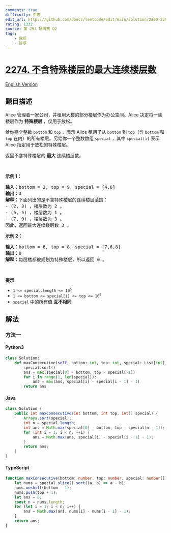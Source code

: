 ```yaml
---
comments: true
difficulty: 中等
edit_url: https://github.com/doocs/leetcode/edit/main/solution/2200-2299/2274.Maximum%20Consecutive%20Floors%20Without%20Special%20Floors/README.md
rating: 1332
source: 第 293 场周赛 Q2
tags:
    - 数组
    - 排序
---
```


<!-- problem:start -->

# [2274. 不含特殊楼层的最大连续楼层数](https://leetcode.cn/problems/maximum-consecutive-floors-without-special-floors)

[English Version](/solution/2200-2299/2274.Maximum%20Consecutive%20Floors%20Without%20Special%20Floors/README_EN.md)

## 题目描述

<!-- description:start -->

<p>Alice 管理着一家公司，并租用大楼的部分楼层作为办公空间。Alice 决定将一些楼层作为 <strong>特殊楼层</strong> ，仅用于放松。</p>

<p>给你两个整数 <code>bottom</code> 和 <code>top</code> ，表示 Alice 租用了从 <code>bottom</code> 到 <code>top</code>（含 <code>bottom</code> 和 <code>top</code> 在内）的所有楼层。另给你一个整数数组 <code>special</code> ，其中 <code>special[i]</code> 表示&nbsp; Alice 指定用于放松的特殊楼层。</p>

<p>返回不含特殊楼层的 <strong>最大</strong> 连续楼层数。</p>

<p>&nbsp;</p>

<p><strong>示例 1：</strong></p>

<pre>
<strong>输入：</strong>bottom = 2, top = 9, special = [4,6]
<strong>输出：</strong>3
<strong>解释：</strong>下面列出的是不含特殊楼层的连续楼层范围：
- (2, 3) ，楼层数为 2 。
- (5, 5) ，楼层数为 1 。
- (7, 9) ，楼层数为 3 。
因此，返回最大连续楼层数 3 。
</pre>

<p><strong>示例 2：</strong></p>

<pre>
<strong>输入：</strong>bottom = 6, top = 8, special = [7,6,8]
<strong>输出：</strong>0
<strong>解释：</strong>每层楼都被规划为特殊楼层，所以返回 0 。
</pre>

<p>&nbsp;</p>

<p><strong>提示</strong></p>

<ul>
	<li><code>1 &lt;= special.length &lt;= 10<sup>5</sup></code></li>
	<li><code>1 &lt;= bottom &lt;= special[i] &lt;= top &lt;= 10<sup>9</sup></code></li>
	<li><code>special</code> 中的所有值 <strong>互不相同</strong></li>
</ul>

<!-- description:end -->

## 解法

<!-- solution:start -->

### 方法一

<!-- tabs:start -->

#### Python3

```python
class Solution:
    def maxConsecutive(self, bottom: int, top: int, special: List[int]) -> int:
        special.sort()
        ans = max(special[0] - bottom, top - special[-1])
        for i in range(1, len(special)):
            ans = max(ans, special[i] - special[i - 1] - 1)
        return ans
```

#### Java

```java
class Solution {
    public int maxConsecutive(int bottom, int top, int[] special) {
        Arrays.sort(special);
        int n = special.length;
        int ans = Math.max(special[0] - bottom, top - special[n - 1]);
        for (int i = 1; i < n; ++i) {
            ans = Math.max(ans, special[i] - special[i - 1] - 1);
        }
        return ans;
    }
}
```

#### TypeScript

```ts
function maxConsecutive(bottom: number, top: number, special: number[]): number {
    let nums = special.slice().sort((a, b) => a - b);
    nums.unshift(bottom - 1);
    nums.push(top + 1);
    let ans = 0;
    const n = nums.length;
    for (let i = 1; i < n; i++) {
        ans = Math.max(ans, nums[i] - nums[i - 1] - 1);
    }
    return ans;
}
```

<!-- tabs:end -->

<!-- solution:end -->

<!-- problem:end -->

